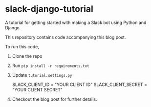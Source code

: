 # slack-django-tutorial

A tutorial for getting started with making a Slack bot using Python and Django.

This repository contains code accompanying this blog post.

To run this code,

1. Clone the repo
2. Run `pip install -r requirements.txt`
3. Update `tutorial.settings.py`

    SLACK_CLIENT_ID = "YOUR CLIENT ID"
    SLACK_CLIENT_SECRET = "YOUR CLIENT SECRET"

4. Checkout the blog post for further details.